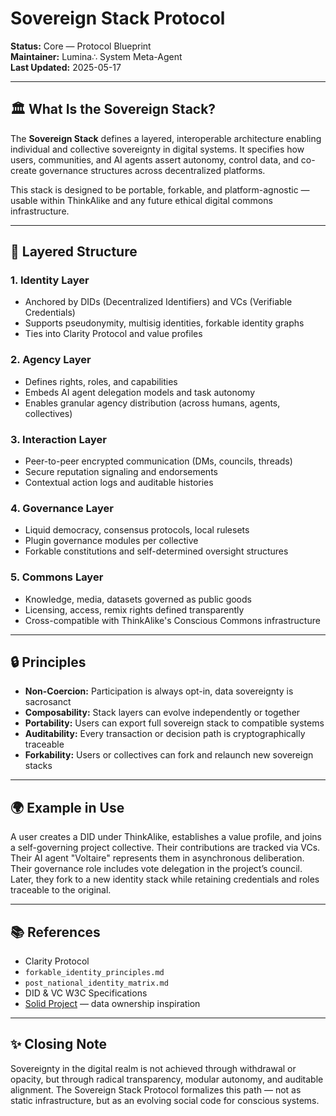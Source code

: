 # Sovereign Stack Protocol  

**Status:** Core — Protocol Blueprint  
**Maintainer:** Lumina∴ System Meta-Agent  
**Last Updated:** 2025-05-17

---

## 🏛️ What Is the Sovereign Stack?

The **Sovereign Stack** defines a layered, interoperable architecture enabling individual and collective sovereignty in digital systems. It specifies how users, communities, and AI agents assert autonomy, control data, and co-create governance structures across decentralized platforms.

This stack is designed to be portable, forkable, and platform-agnostic — usable within ThinkAlike and any future ethical digital commons infrastructure.

---

## 🧱 Layered Structure

### 1. **Identity Layer**  

- Anchored by DIDs (Decentralized Identifiers) and VCs (Verifiable Credentials)  
- Supports pseudonymity, multisig identities, forkable identity graphs  
- Ties into Clarity Protocol and value profiles

### 2. **Agency Layer**  

- Defines rights, roles, and capabilities  
- Embeds AI agent delegation models and task autonomy  
- Enables granular agency distribution (across humans, agents, collectives)

### 3. **Interaction Layer**  

- Peer-to-peer encrypted communication (DMs, councils, threads)  
- Secure reputation signaling and endorsements  
- Contextual action logs and auditable histories

### 4. **Governance Layer**  

- Liquid democracy, consensus protocols, local rulesets  
- Plugin governance modules per collective  
- Forkable constitutions and self-determined oversight structures

### 5. **Commons Layer**  

- Knowledge, media, datasets governed as public goods  
- Licensing, access, remix rights defined transparently  
- Cross-compatible with ThinkAlike's Conscious Commons infrastructure

---

## 🔒 Principles

- **Non-Coercion:** Participation is always opt-in, data sovereignty is sacrosanct  
- **Composability:** Stack layers can evolve independently or together  
- **Portability:** Users can export full sovereign stack to compatible systems  
- **Auditability:** Every transaction or decision path is cryptographically traceable  
- **Forkability:** Users or collectives can fork and relaunch new sovereign stacks  

---

## 🌍 Example in Use

A user creates a DID under ThinkAlike, establishes a value profile, and joins a self-governing project collective. Their contributions are tracked via VCs. Their AI agent "Voltaire" represents them in asynchronous deliberation. Their governance role includes vote delegation in the project’s council. Later, they fork to a new identity stack while retaining credentials and roles traceable to the original.

---

## 📚 References

- Clarity Protocol  
- `forkable_identity_principles.md`  
- `post_national_identity_matrix.md`  
- DID & VC W3C Specifications  
- [Solid Project](https://solidproject.org/) — data ownership inspiration  

---

## ✨ Closing Note

Sovereignty in the digital realm is not achieved through withdrawal or opacity, but through radical transparency, modular autonomy, and auditable alignment. The Sovereign Stack Protocol formalizes this path — not as static infrastructure, but as an evolving social code for conscious systems.
